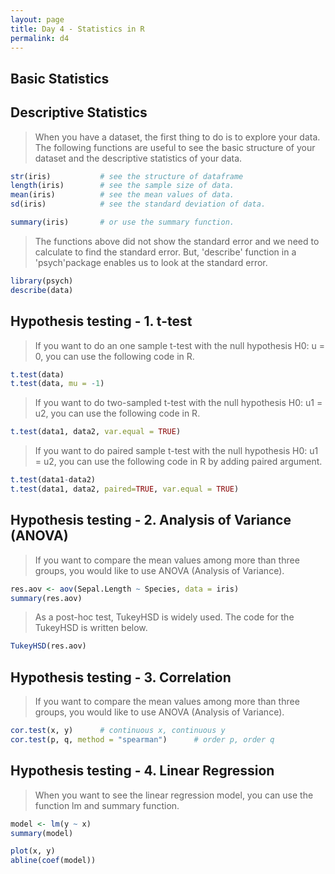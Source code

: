 ```yaml
---
layout: page
title: Day 4 - Statistics in R
permalink: d4
---
```


## Basic Statistics

## Descriptive Statistics

> When you have a dataset, the first thing to do is to explore your data. The following functions are useful to see the basic structure of your dataset and the descriptive statistics of your data.


```r
str(iris)           # see the structure of dataframe
length(iris)        # see the sample size of data.
mean(iris)          # see the mean values of data.
sd(iris)            # see the standard deviation of data.

summary(iris)       # or use the summary function.
```

> The functions above did not show the standard error and we need to calculate to find the standard error. But, 'describe' function in a 'psych'package enables us to look at the standard error.  

```r
library(psych)
describe(data)
```

## Hypothesis testing - 1. t-test

> If you want to do an one sample t-test with the null hypothesis H0: u = 0, you can use the following code in R.


```r
t.test(data)
t.test(data, mu = -1)
```

> If you want to do two-sampled t-test with the null hypothesis H0: u1 = u2, you can use the following code in R.

```r
t.test(data1, data2, var.equal = TRUE)
```

> If you want to do paired sample t-test with the null hypothesis H0: u1 = u2, you can use the following code in R by adding paired argument.

```r
t.test(data1-data2)
t.test(data1, data2, paired=TRUE, var.equal = TRUE)
```


## Hypothesis testing - 2. Analysis of Variance (ANOVA)

> If you want to compare the mean values among more than three groups, you would like to use ANOVA (Analysis of Variance).

```r
res.aov <- aov(Sepal.Length ~ Species, data = iris)
summary(res.aov)
```

> As a post-hoc test, TukeyHSD is widely used. The code for the TukeyHSD is written below.

```r
TukeyHSD(res.aov)
```

## Hypothesis testing - 3. Correlation

> If you want to compare the mean values among more than three groups, you would like to use ANOVA (Analysis of Variance).

```r
cor.test(x, y)      # continuous x, continuous y
cor.test(p, q, method = "spearman")      # order p, order q
```

## Hypothesis testing - 4. Linear Regression

> When you want to see the linear regression model, you can use the function lm and summary function.

```r
model <- lm(y ~ x)
summary(model)

plot(x, y)
abline(coef(model))
```
